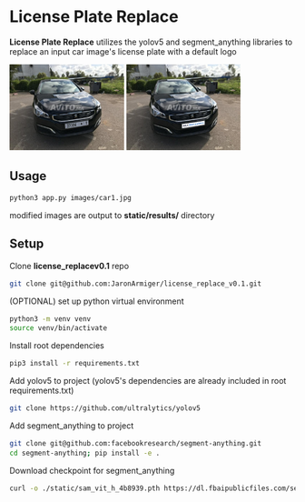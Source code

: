 # License Plate Replace

**License Plate Replace** utilizes the yolov5 and segment_anything libraries to replace an input car image's license plate with a default logo

<p float="left">
  <img src="resources/demo-images/original16.jpg?raw=true" width="40%" />
  <img src="resources/demo-images/result_replace16.jpg?raw=true" width="40%" /> 
</p>


## Usage
```bash
python3 app.py images/car1.jpg
```

modified images are output to __static/results/__ directory


## Setup
Clone **license_replacev0.1** repo
```bash
git clone git@github.com:JaronArmiger/license_replace_v0.1.git
```

(OPTIONAL) set up python virtual environment
```bash
python3 -m venv venv
source venv/bin/activate
```

Install root dependencies
```bash
pip3 install -r requirements.txt
```

Add yolov5 to project (yolov5's dependencies are already included in root requirements.txt)
```bash
git clone https://github.com/ultralytics/yolov5
```

Add segment_anything to project
```bash
git clone git@github.com:facebookresearch/segment-anything.git
cd segment-anything; pip install -e .
```

Download checkpoint for segment_anything
```bash
curl -o ./static/sam_vit_h_4b8939.pth https://dl.fbaipublicfiles.com/segment_anything/sam_vit_h_4b8939.pth
```

